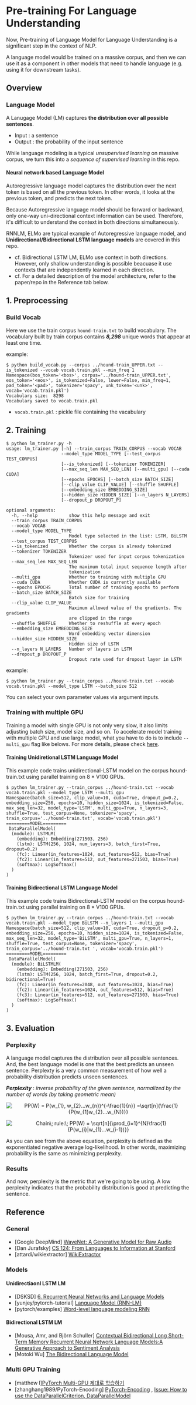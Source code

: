 # Pre-training For Language Understanding
Now, Pre-training of Language Model for Language Understanding is a significant step in the context of NLP.

A language model would be trained on a massive corpus, and then we can use it as a component in other models that need to handle language (e.g. using it for downstream tasks).

## Overview
### Language Model
A Lanugage Model (LM) captures **the distribution over all possible sentences**.
- Input : a sentence
- Output : the probability of the input sentence

While language modeling is a typical _unsupervised learning_ on massive corpus, we turn this into a _sequence of supervised learning_ in this repo.

#### Neural network based Language Model

Autoregressive language model captures the distribution over the next token is based on all the previous token. In other words, it looks at the previous token, and predicts the next token.

Because Autoregressive language model should be forward or backward, only one-way uni-directional context information can be used. Therefore, it's difficult to understand the context in both directions simultaneously.

RNNLM, ELMo are typical example of Autoregressive language model, and **Unidirectional/Bidirectional LSTM language models** are covered in this repo.

- cf. Bidirectional LSTM LM, ELMo use context in both directions. However, only shallow understanding is possible beacuase it use contexts that are independently learned in each direction.
- cf. For a detailed description of the model architecture, refer to the paper/repo in the Reference tab below.

## 1. Preprocessing

### Build Vocab
Here we use the train corpus `hound-train.txt` to build vocabulary.
The vocabulary built by train corpus contains **_8,298_** unique words that appear at least one time.

example:
```
$ python build_vocab.py --corpus ../hound-train_UPPER.txt --is_tokenized --vocab vocab.train.pkl --min_freq 1
Namespace(bos_token='<bos>', corpus='../hound-train_UPPER.txt', eos_token='<eos>', is_tokenized=False, lower=False, min_freq=1, pad_token='<pad>', tokenizer='spacy', unk_token='<unk>', vocab='vocab.train.pkl')
Vocabulary size:  8298
Vocabulary saved to vocab.train.pkl
```

- `vocab.train.pkl` : pickle file containing the vacabulary

## 2. Training

```
$ python lm_trainer.py -h
usage: lm_trainer.py [-h] --train_corpus TRAIN_CORPUS --vocab VOCAB
                     --model_type MODEL_TYPE [--test_corpus TEST_CORPUS]
                     [--is_tokenized] [--tokenizer TOKENIZER]
                     [--max_seq_len MAX_SEQ_LEN] [--multi_gpu] [--cuda CUDA]
                     [--epochs EPOCHS] [--batch_size BATCH_SIZE]
                     [--clip_value CLIP_VALUE] [--shuffle SHUFFLE]
                     [--embedding_size EMBEDDING_SIZE]
                     [--hidden_size HIDDEN_SIZE] [--n_layers N_LAYERS]
                     [--dropout_p DROPOUT_P]

optional arguments:
  -h, --help            show this help message and exit
  --train_corpus TRAIN_CORPUS
  --vocab VOCAB
  --model_type MODEL_TYPE
                        Model type selected in the list: LSTM, BiLSTM
  --test_corpus TEST_CORPUS
  --is_tokenized        Whether the corpus is already tokenized
  --tokenizer TOKENIZER
                        Tokenizer used for input corpus tokenization
  --max_seq_len MAX_SEQ_LEN
                        The maximum total input sequence length after
                        tokenization
  --multi_gpu           Whether to training with multiple GPU
  --cuda CUDA           Whether CUDA is currently available
  --epochs EPOCHS       Total number of training epochs to perform
  --batch_size BATCH_SIZE
                        Batch size for training
  --clip_value CLIP_VALUE
                        Maximum allowed value of the gradients. The gradients
                        are clipped in the range
  --shuffle SHUFFLE     Whether to reshuffle at every epoch
  --embedding_size EMBEDDING_SIZE
                        Word embedding vector dimension
  --hidden_size HIDDEN_SIZE
                        Hidden size of LSTM
  --n_layers N_LAYERS   Number of layers in LSTM
  --dropout_p DROPOUT_P
                        Dropout rate used for dropout layer in LSTM
```

example:
```
$ python lm_trainer.py --train_corpus ../hound-train.txt --vocab vocab.train.pkl --model_type LSTM --batch_size 512
```

You can select your own parameter values via argument inputs. 

### Training with multiple GPU

Training a model with single GPU is not only very slow, it also limits adjusting batch size, model size, and so on.
To accelerate model training with multiple GPU and use large model, what you have to do is to include `--multi_gpu` flag like belows. For more details, please check [here](https://github.com/adenhou86/nuance_challenge/blob/main/LSTM_LMs/parallel.py).

#### Training Unidiretional LSTM Language Model
This example code trains unidirectional-LSTM model on the corpus hound-train.txt using parallel training on 8 * V100 GPUs.

```
$ python lm_trainer.py --train_corpus ../hound-train.txt --vocab vocab.train.pkl --model_type LSTM --multi_gpu
Namespace(batch_size=512, clip_value=10, cuda=True, dropout_p=0.2, embedding_size=256, epochs=10, hidden_size=1024, is_tokenized=False, max_seq_len=32, model_type='LSTM', multi_gpu=True, n_layers=3, shuffle=True, test_corpus=None, tokenizer='spacy', train_corpus='../hound-train.txt', vocab='vocab.train.pkl')
=========MODEL=========
 DataParallelModel(
  (module): LSTMLM(
    (embedding): Embedding(271503, 256)
    (lstm): LSTM(256, 1024, num_layers=3, batch_first=True, dropout=0.2)
    (fc): Linear(in_features=1024, out_features=512, bias=True)
    (fc2): Linear(in_features=512, out_features=271503, bias=True)
    (softmax): LogSoftmax()
  )
)
```

#### Training Bidirectional LSTM Language Model
This example code trains Bidirectional-LSTM model on the corpus hound-train.txt using parallel training on 8 * V100 GPUs.

```
$ python lm_trainer.py --train_corpus ../hound-train.txt --vocab vocab.train.pkl --model_type BiLSTM --n_layers 1 --multi_gpu
Namespace(batch_size=512, clip_value=10, cuda=True, dropout_p=0.2, embedding_size=256, epochs=10, hidden_size=1024, is_tokenized=False, max_seq_len=32, model_type='BiLSTM', multi_gpu=True, n_layers=1, shuffle=True, test_corpus=None, tokenizer='spacy', train_corpus='../hound-train.txt ', vocab='vocab.train.pkl')
=========MODEL=========
 DataParallelModel(
  (module): BiLSTMLM(
    (embedding): Embedding(271503, 256)
    (lstm): LSTM(256, 1024, batch_first=True, dropout=0.2, bidirectional=True)
    (fc): Linear(in_features=2048, out_features=1024, bias=True)
    (fc2): Linear(in_features=1024, out_features=512, bias=True)
    (fc3): Linear(in_features=512, out_features=271503, bias=True)
    (softmax): LogSoftmax()
  )
)
```

## 3. Evaluation

### Perplexity

A language model captures the distribution over all possible sentences. And, the best language model is one that the best predicts an unseen sentence. Perplexty is a very common measurement of how well a probability distribution predicts unseen sentences.

**_Perplexity_** : _inverse probability of the given sentence, normalized by the number of words (by taking geometric mean)_ 

<p align="center">
<img src="https://latex.codecogs.com/svg.latex?\dpi{100}&space;PP(W)&space;=&space;P(w_{1},&space;w_{2}...w_{n})^{-\frac{1}{n}}&space;=\sqrt[n]{\frac{1}{P(w_{1}w_{2}...w_{N})}}" title="PP(W) = P(w_{1}, w_{2}...w_{n})^{-\frac{1}{n}} =\sqrt[n]{\frac{1}{P(w_{1}w_{2}...w_{N})}}" />
</p>

<p align="center">
<img src="https://latex.codecogs.com/svg.latex?\dpi{100}&space;Chain\;&space;rule:\;&space;PP(W)&space;=&space;\sqrt[n]{\prod_{i=1}^{N}\frac{1}{P(w_{i}|w_{1}...w_{i-1})}}" title="Chain\; rule:\; PP(W) = \sqrt[n]{\prod_{i=1}^{N}\frac{1}{P(w_{i}|w_{1}...w_{i-1})}}" />
</p>

As you can see from the above equation, perplexity is defined as the exponentiated negative average log-likelihood. In other words, maximizing probability is the same as minimizing perplexity.

### Results

And now, perplexity is the metric that we're going to be using.
A low perplexity indicates that the probability distribution is good at predicting the sentence. 



## Reference

### General
- [Google DeepMind] [WaveNet: A Generative Model for Raw Audio](https://deepmind.com/blog/wavenet-generative-model-raw-audio/)
- [Dan Jurafsky] [CS 124: From Languages to Information at Stanford](https://web.stanford.edu/class/cs124/lec/languagemodeling2019.pdf)
- [attardi/wikiextractor] [WikiExtractor](https://github.com/attardi/wikiextractor)

### Models

#### Unidirectiaonl LSTM LM
- [DSKSD] [6. Recurrent Neural Networks and Language Models](https://nbviewer.jupyter.org/github/DSKSD/DeepNLP-models-Pytorch/blob/master/notebooks/06.RNN-Language-Model.ipynb)
- [yunjey/pytorch-tutorial] [Language Model (RNN-LM)](https://github.com/yunjey/pytorch-tutorial/blob/master/tutorials/02-intermediate/language_model/main.py)
- [pytorch/examples] [Word-level language modeling RNN](https://github.com/pytorch/examples/tree/master/word_language_model)

#### Bidirectional LSTM LM
- [Mousa, Amr, and Björn Schuller] [Contextual Bidirectional Long Short-Term Memory Recurrent Neural Network Language Models:A Generative Approach to Sentiment Analysis](https://www.aclweb.org/anthology/E17-1096)
- [Motoki Wu] [The Bidirectional Language Model](https://medium.com/@plusepsilon/the-bidirectional-language-model-1f3961d1fb27)

### Multi GPU Training
- [matthew l][PyTorch Multi-GPU 제대로 학습하기](https://medium.com/daangn/pytorch-multi-gpu-%ED%95%99%EC%8A%B5-%EC%A0%9C%EB%8C%80%EB%A1%9C-%ED%95%98%EA%B8%B0-27270617936b)
- [zhanghang1989/PyTorch-Encoding] [PyTorch-Encoding](https://github.com/zhanghang1989/PyTorch-Encoding)
, [Issue: How to use the DataParallelCriterion, DataParallelModel](https://github.com/zhanghang1989/PyTorch-Encoding/issues/54)
